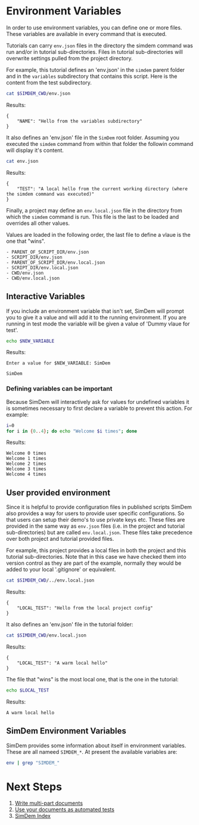 # Environment Variables

In order to use environment variables, you can define one or more
files. These variables are available in every command that is
executed.

Tutorials can carry `env.json` files in the directory the simdem
command was run and/or in tutorial sub-directories. Files in tutorial
sub-directories will overwrite settings pulled from the project
directory.

For example, this tutorial defines an 'env.json' in the `simdem`
parent folder and in the `variables` subdirectory that contains this
script. Here is the content from the test subdirectory.

```bash
cat $SIMDEM_CWD/env.json
```

Results:

```
{
    "NAME": "Hello from the variables subdirectory"
}
```

It also defines an 'env.json' file in the `SimDem` root
folder. Assuming you executed the `simdem` command from within that
folder the followin command will display it's content.

```bash
cat env.json
```

Results:

```
{
    "TEST": "A local hello from the current working directory (where the simdem command was executed)"
}	
```

Finally, a project may define an `env.local.json` file in the
directory from which the `simdem` command is run. This file is the
last to be loaded and overrides all other values.

Values are loaded in the following order, the last file to define a
        vlaue is the one that "wins".
        
    - PARENT_OF_SCRIPT_DIR/env.json
    - SCRIPT_DIR/env.json
    - PARENT_OF_SCRIPT_DIR/env.local.json
    - SCRIPT_DIR/env.local.json
    - CWD/env.json
    - CWD/env.local.json


## Interactive Variables

If you include an environment variable that isn't set, SimDem will
prompt you to give it a value and will add it to the running
environment. If you are running in test mode the variable will be
given a value of 'Dummy vlaue for test'.

```bash
echo $NEW_VARIABLE
```

Results: 

``` Expected_Similarity=0
Enter a value for $NEW_VARIABLE: SimDem

SimDem

```

### Defining variables can be important

Because SimDem will interactively ask for values for undefined
variables it is sometimes necessary to first declare a variable to
prevent this action. For example:

```bash
i=0
for i in {0..4}; do echo "Welcome $i times"; done
```

Results:

```
Welcome 0 times
Welcome 1 times
Welcome 2 times
Welcome 3 times
Welcome 4 times
```

## User provided environment

Since it is helpful to provide configuration files in published
scripts SimDem also provides a way for users to provide user specific
configurations. So that users can setup their demo's to use private
keys etc. These files are provided in the same way as `env.json` files
(i.e. in the project and tutorial sub-directories) but are called
`env.local.json`. These files take precedence over both project and
tutorial provided files.

For example, this project provides a local files in both the project
and this tutorial sub-directories. Note that in this case we have
checked them into version control as they are part of the example,
normally they would be added to your local '.gitignore' or equivalent.

```bash
cat $SIMDEM_CWD/../env.local.json
```

Results:

```
{
    "LOCAL_TEST": "Hello from the local project config"
}
```

It also defines an 'env.json' file in the tutorial folder:

```bash
cat $SIMDEM_CWD/env.local.json
```

Results:

```
{
    "LOCAL_TEST": "A warm local hello"
}
```

The file that "wins" is the most local one, that is the one in the tutorial:

```bash
echo $LOCAL_TEST
```

Results:

```
A warm local hello
```

## SimDem Environment Variables

SimDem provides some information about itself in environment
variables. These are all nameed `SIMDEM_*`. At present the available
variables are:

```bash
env | grep "SIMDEM_"
```

# Next Steps
  1. [Write multi-part documents](multipart/README.md)
  2. [Use your documents as automated tests](../test/README.md)
  3. [SimDem Index](../README.md)


